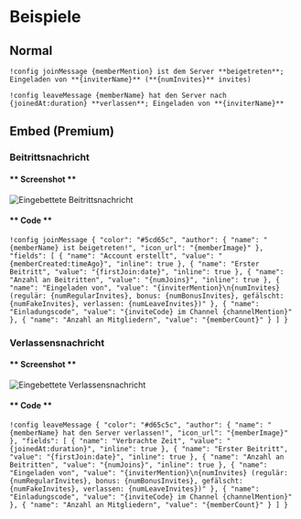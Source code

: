 # Beispiele

## Normal

```text
!config joinMessage {memberMention} ist dem Server **beigetreten**; Eingeladen von **{inviterName}** (**{numInvites}** invites)
```

```text
!config leaveMessage {memberName} hat den Server nach {joinedAt:duration} **verlassen**; Eingeladen von **{inviterName}**
```

## Embed (Premium)

### Beitrittsnachricht

<!-- tabs:start -->

#### ** Screenshot **

![Eingebettete Beitrittsnachricht](../../../assets/invite-manager-join-message-premium.png)

#### ** Code **

```text
!config joinMessage { "color": "#5cd65c", "author": { "name": "{memberName} ist beigetreten!", "icon_url": "{memberImage}" }, "fields": [ { "name": "Account erstellt", "value": "{memberCreated:timeAgo}", "inline": true }, { "name": "Erster Beitritt", "value": "{firstJoin:date}", "inline": true }, { "name": "Anzahl an Beitritten", "value": "{numJoins}", "inline": true }, { "name": "Eingeladen von", "value": "{inviterMention}\n{numInvites} (regulär: {numRegularInvites}, bonus: {numBonusInvites}, gefälscht: {numFakeInvites}, verlassen: {numLeaveInvites})" }, { "name": "Einladungscode", "value": "{inviteCode} im Channel {channelMention}" }, { "name": "Anzahl an Mitgliedern", "value": "{memberCount}" } ] }
```

<!-- tabs:end -->

### Verlassensnachricht

<!-- tabs:start -->

#### ** Screenshot **

![Eingebettete Verlassensnachricht](../../../assets/invite-manager-leave-message-premium.png)

#### ** Code **

```text
!config leaveMessage { "color": "#d65c5c", "author": { "name": "{memberName} hat den Server verlassen!", "icon_url": "{memberImage}" }, "fields": [ { "name": "Verbrachte Zeit", "value": "{joinedAt:duration}", "inline": true }, { "name": "Erster Beitritt", "value": "{firstJoin:date}", "inline": true }, { "name": "Anzahl an Beitritten", "value": "{numJoins}", "inline": true }, { "name": "Eingeladen von", "value": "{inviterMention}\n{numInvites} (regulär: {numRegularInvites}, bonus: {numBonusInvites}, gefälscht: {numFakeInvites}, verlassen: {numLeaveInvites})" }, { "name": "Einladungscode", "value": "{inviteCode} im Channel {channelMention}" }, { "name": "Anzahl an Mitgliedern", "value": "{memberCount}" } ] }
```

<!-- tabs:end -->
